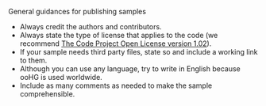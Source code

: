 General guidances for publishing samples

* Always credit the authors and contributors.
* Always state the type of license that applies to the code (we recommend [The Code Project Open License version 1.02](https://www.codeproject.com/info/cpol10.aspx)).
* If your sample needs third party files, state so and include a working link to them.
* Although you can use any language, try to write in English because ooHG is used worldwide.
* Include as many comments as needed to make the sample comprehensible.
